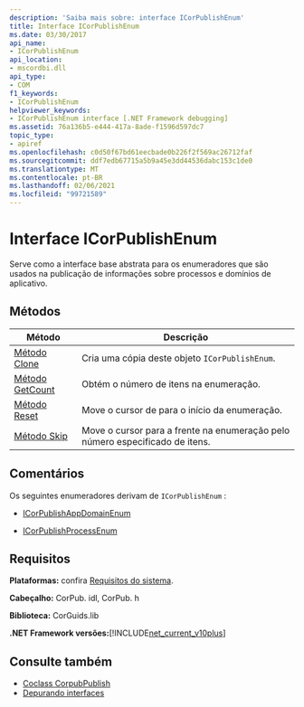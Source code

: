 ```yaml
---
description: 'Saiba mais sobre: interface ICorPublishEnum'
title: Interface ICorPublishEnum
ms.date: 03/30/2017
api_name:
- ICorPublishEnum
api_location:
- mscordbi.dll
api_type:
- COM
f1_keywords:
- ICorPublishEnum
helpviewer_keywords:
- ICorPublishEnum interface [.NET Framework debugging]
ms.assetid: 76a136b5-e444-417a-8ade-f1596d597dc7
topic_type:
- apiref
ms.openlocfilehash: c0d50f67bd61eecbade0b226f2f569ac26712faf
ms.sourcegitcommit: ddf7edb67715a5b9a45e3dd44536dabc153c1de0
ms.translationtype: MT
ms.contentlocale: pt-BR
ms.lasthandoff: 02/06/2021
ms.locfileid: "99721589"
---
```

# <a name="icorpublishenum-interface"></a>Interface ICorPublishEnum

Serve como a interface base abstrata para os enumeradores que são usados na publicação de informações sobre processos e domínios de aplicativo.  
  
## <a name="methods"></a>Métodos  
  
|Método|Descrição|  
|------------|-----------------|  
|[Método Clone](icorpublishenum-clone-method.md)|Cria uma cópia deste objeto `ICorPublishEnum`.|  
|[Método GetCount](icorpublishenum-getcount-method.md)|Obtém o número de itens na enumeração.|  
|[Método Reset](icorpublishenum-reset-method.md)|Move o cursor de para o início da enumeração.|  
|[Método Skip](icorpublishenum-skip-method.md)|Move o cursor para a frente na enumeração pelo número especificado de itens.|  
  
## <a name="remarks"></a>Comentários  

 Os seguintes enumeradores derivam de `ICorPublishEnum` :  
  
- [ICorPublishAppDomainEnum](icorpublishappdomainenum-interface.md)  
  
- [ICorPublishProcessEnum](icorpublishprocessenum-interface.md)  
  
## <a name="requirements"></a>Requisitos  

 **Plataformas:** confira [Requisitos do sistema](../../get-started/system-requirements.md).  
  
 **Cabeçalho:** CorPub. idl, CorPub. h  
  
 **Biblioteca:** CorGuids.lib  
  
 **.NET Framework versões:**[!INCLUDE[net_current_v10plus](../../../../includes/net-current-v10plus-md.md)]  
  
## <a name="see-also"></a>Consulte também

- [Coclass CorpubPublish](corpubpublish-coclass.md)
- [Depurando interfaces](debugging-interfaces.md)
